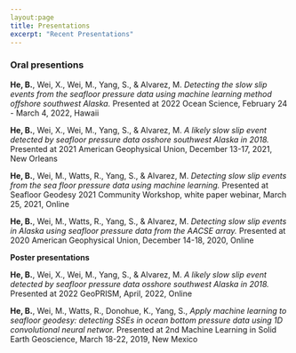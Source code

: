 ```yaml
---
layout:page
title: Presentations
excerpt: "Recent Presentations"
---
```


### Oral presentions 

__He, B.__, Wei, X., Wei, M., Yang, S., & Alvarez, M.  _Detecting the slow slip events from the seafloor pressure data using machine learning method offshore southwest Alaska._  Presented at 2022 Ocean Science, February 24 - March 4, 2022, Hawaii

__He, B.__, Wei, X., Wei, M., Yang, S., & Alvarez, M.  _A likely slow slip event detected by seafloor pressure data osshore southwest Alaska in 2018._   Presented at 2021 American Geophysical Union, December 13-17, 2021, New Orleans

__He, B.__, Wei, M., Watts, R., Yang, S., & Alvarez, M.  _Detecting slow slip events from the sea floor pressure data using machine learning._  Presented at Seafloor Geodesy 2021 Community Workshop, white paper webinar, March 25, 2021, Online

__He, B.__, Wei, M., Watts, R., Yang, S., & Alvarez, M.  _Detecting slow slip events in Alaska using seafloor pressure data from the AACSE array._  Presented at 2020 American Geophysical Union, December 14-18, 2020, Online


__Poster presentations__

__He, B.__, Wei, X., Wei, M., Yang, S., & Alvarez, M.  _A likely slow slip event detected by seafloor pressure data osshore southwest Alaska in 2018._  Presented at 2022 GeoPRISM, April, 2022, Online

__He, B.__, Wei, M., Watts, R., Donohue, K., Yang, S.,  _Apply machine learning to seafloor geodesy:
detecting SSEs in ocean bottom pressure data using 1D convolutional neural networ._  Presented at 2nd Machine Learning in Solid Earth Geoscience, March 18-22, 2019, New Mexico
